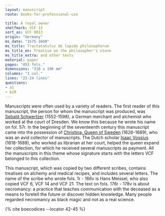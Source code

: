 ```yaml
---
layout: manuscript
route: books-for-professional-use

title: A royal owner
shelfmark: VCF 13
sort_as: VCF 0013
origin: "Germany"
ms_date: "1575-1600"
ms_title: Tractatatulus de lapide philosophorum
ms_title_en: Treatise on the philosopher's stone
ms_title_extra: and other texts
material: paper
pages: "453 fols."
dimensions: "310 x 196 mm"
columns: "1 col."
lines: "22-24 lines"
questions:
- a1
- b10
---
```


Manuscripts were often used by a variety of readers. The first reader of
this manuscript, the person for whom the manuscript was produced, was
[Sebald Schwertzer](https://de.wikipedia.org/wiki/Sebalt_Schwertzer)
(1552-1598), a German merchant and alchemist who worked at the court of
Dresden. We know this because he wrote his name on fol. <span data-fol="57r" class="fref">57r</span>. In the
beginning of the seventeenth century this manuscript came into the
possession of [Christina, Queen of
Sweden](https://en.wikipedia.org/wiki/Christina,_Queen_of_Sweden)
(1626-1689), who was an avid collector of manuscripts. The Dutch scholar
[Isaac Vossius](https://en.wikipedia.org/wiki/Isaac_Vossius)
(1618-1689), who worked as librarian at her court, helped the queen
expand her collection, for which he received several manuscripts as
payment. All the manuscripts in this theme whose signature starts with
the letters VCF belonged to this collection.

This manuscript, which was copied by two different scribes, contains
treatises on alchemy and medical recipes, and includes several letters.
The name of the scribe who wrote fols. <span data-fol="1r" class="fref">1r</span> - <span data-fol="166v" class="fref">166v</span> is Hans Meissel, who also
copied VCF 6, VCF 14 and VCF 21. The text on fols. <span data-fol="176r" class="fref">176r</span> - <span data-fol="178v" class="fref">178v</span> is about
necromancy: a practice that teaches communication with the deceased as a
means to foretell the future or discover hidden knowledge. Many people
regarded necromancy as black magic and not as a real science.

{% cite boecodices --locator 42-45 %}